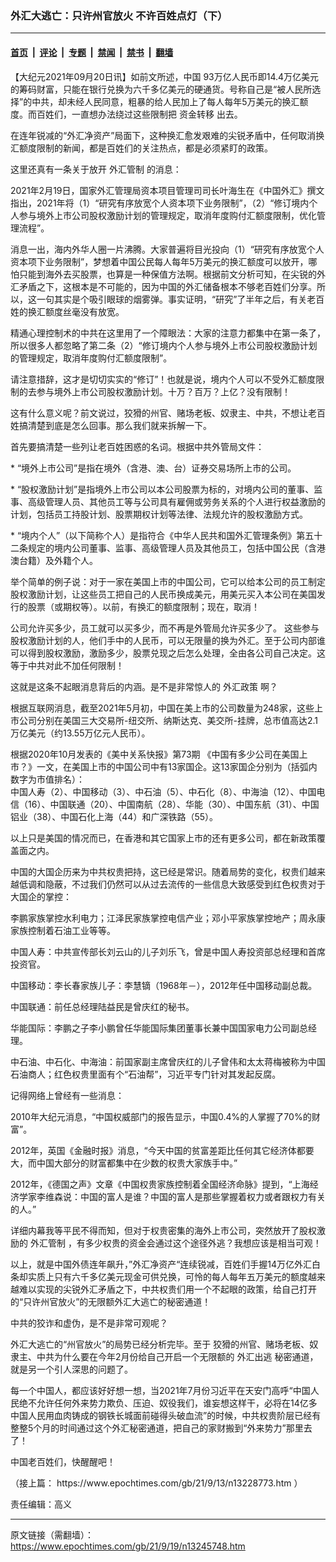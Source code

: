 ### 外汇大逃亡：只许州官放火 不许百姓点灯（下）

---

#### [首页](../../../..?n13245748) &nbsp;|&nbsp; [评论](../../../../../epoch-comment?n13245748) &nbsp;|&nbsp; [专题](../../../../../epoch-special?n13245748) &nbsp;|&nbsp; [禁闻](../../../../../epoch-news?n13245748) &nbsp;|&nbsp; [禁书](../../../../../books?n13245748) &nbsp;|&nbsp; [翻墙](https://github.com/gfw-breaker/nogfw/blob/master/README.md?n13245748)


<div class="post_content" id="artbody" itemprop="articleBody">
 <!-- article content begin -->
 <p>
  【大纪元2021年09月20日讯】如前文所述，中国 93万亿人民币即14.4万亿美元的筹码财富，只能在银行兑换为六千多亿美元的硬通货。号称自己是“被人民所选择”的中共，却未经人民同意，粗暴的给人民加上了每人每年5万美元的换汇额度。而百姓们，一直想办法绕过这些限制把
  <ok href="https://www.epochtimes.com/gb/tag/%E8%B5%84%E9%87%91%E8%BD%AC%E7%A7%BB.html">
   资金转移
  </ok>
  出去。
 </p>
 <p>
  在连年锐减的“外汇净资产”局面下，这种换汇愈发艰难的尖锐矛盾中，任何取消换汇额度限制的新闻，都是百姓们的关注热点，都是必须紧盯的政策。
 </p>
 <p>
  这里还真有一条关于放开
  <ok href="https://www.epochtimes.com/gb/tag/%E5%A4%96%E6%B1%87%E7%AE%A1%E5%88%B6.html">
   外汇管制
  </ok>
  的消息：
 </p>
 <p>
  2021年2月19日，国家外汇管理局资本项目管理司司长叶海生在《中国外汇》撰文指出，2021年将（1）“研究有序放宽个人资本项下业务限制”，（2）“修订境内个人参与境外上市公司股权激励计划的管理规定，取消年度购付汇额度限制，优化管理流程”。
 </p>
 <p>
  消息一出，海内外华人圈一片沸腾。大家普遍将目光投向（1）“研究有序放宽个人资本项下业务限制”，梦想着中国公民每人每年5万美元的换汇额度可以放开，哪怕只能到海外去买股票，也算是一种保值方法啊。根据前文分析可知，在尖锐的外汇矛盾之下，这根本是不可能的，因为中国的外汇储备根本不够老百姓们分享。所以，这一句其实是个吸引眼球的烟雾弹。事实证明，“研究”了半年之后，有关老百姓的换汇额度丝毫没有放宽。
 </p>
 <p>
  精通心理控制术的中共在这里用了一个障眼法：大家的注意力都集中在第一条了，所以很多人都忽略了第二条（2）“修订境内个人参与境外上市公司股权激励计划的管理规定，取消年度购付汇额度限制”。
 </p>
 <p>
  请注意措辞，这才是切切实实的“修订”！也就是说，境内个人可以不受外汇额度限制的去参与境外上市公司股权激励计划。十万？百万？上亿？没有限制！
 </p>
 <p>
  这有什么意义呢？前文说过，狡猾的州官、赌场老板、奴隶主、中共，不想让老百姓搞清楚到底是怎么回事。那么我们就来拆解一下。
 </p>
 <p>
  首先要搞清楚一些列让老百姓困惑的名词。根据中共外管局文件：
 </p>
 <p>
  * “境外上市公司”是指在境外（含港、澳、台）证券交易场所上市的公司。
 </p>
 <p>
  * “股权激励计划”是指境外上市公司以本公司股票为标的，对境内公司的董事、监事、高级管理人员、其他员工等与公司具有雇佣或劳务关系的个人进行权益激励的计划，包括员工持股计划、股票期权计划等法律、法规允许的股权激励方式。
 </p>
 <p>
  * “境内个人”（以下简称个人）是指符合《中华人民共和国外汇管理条例》第五十二条规定的境内公司董事、监事、高级管理人员及其他员工，包括中国公民（含港澳台籍）及外籍个人。
 </p>
 <p>
  举个简单的例子说：对于一家在美国上市的中国公司，它可以给本公司的员工制定股权激励计划，让这些员工把自己的人民币换成美元，用美元买入本公司在美国发行的股票（或期权等）。以前，有换汇的额度限制；现在，取消！
 </p>
 <p>
  公司允许买多少，员工就可以买多少，而不再是外管局允许买多少了。 这些参与股权激励计划的人，他们手中的人民币，可以无限量的换为外汇。至于公司内部谁可以得到股权激励，激励多少，股票兑现之后怎么处理，全由各公司自己决定。这等于中共对此不加任何限制！
 </p>
 <p>
  这就是这条不起眼消息背后的内涵。是不是非常惊人的
  <ok href="https://www.epochtimes.com/gb/tag/%E5%A4%96%E6%B1%87%E6%94%BF%E7%AD%96.html">
   外汇政策
  </ok>
  啊？
 </p>
 <p>
  根据互联网消息，截至2021年5月初，中国在美上市的公司数量为248家，这些上市公司分别在美国三大交易所-纽交所、纳斯达克、美交所-挂牌，总市值高达2.1万亿美元（约13.55万亿元人民币）。
 </p>
 <p>
  根据2020年10月发表的《美中关系快报》第73期 《中国有多少公司在美国上市？》一文，在美国上市的中国公司中有13家国企。这13家国企分别为（括弧内数字为市值排名）：
  <br/>
  中国人寿（2）、中国移动（3）、中石油（5）、中石化（8）、中海油（12）、中国电信（16）、中国联通（20）、中国南航（28）、华能（30）、中国东航（31）、中国铝业（38）、中国石化上海（44）和广深铁路（55）。
 </p>
 <p>
  以上只是美国的情况而已，在香港和其它国家上市的还有更多公司，都在新政策覆盖面之内。
 </p>
 <p>
  中国的大国企历来为中共权贵把持，这已经是常识。随着局势的变化，权贵们越来越低调和隐蔽，不过我们仍然可以从过去流传的一些信息大致感受到红色权贵对于大国企的掌控：
 </p>
 <p>
  李鹏家族掌控水利电力；江泽民家族掌控电信产业；邓小平家族掌控地产；周永康家族控制着石油工业等等。
 </p>
 <p>
  中国人寿：中共宣传部长刘云山的儿子刘乐飞，曾是中国人寿投资部总经理和首席投资官。
 </p>
 <p>
  中国移动：李长春家族儿子：李慧镝（1968年－），2012年任中国移动副总裁。
 </p>
 <p>
  中国联通：前任总经理陆益民是曾庆红的秘书。
 </p>
 <p>
  华能国际：李鹏之子李小鹏曾任华能国际集团董事长兼中国国家电力公司副总经理。
 </p>
 <p>
  中石油、中石化、中海油：前国家副主席曾庆红的儿子曾伟和太太蒋梅被称为中国石油商人；红色权贵里面有个“石油帮”，习近平专门针对其发起反腐。
 </p>
 <p>
  记得网络上曾经有一些消息：
 </p>
 <p>
  2010年大纪元消息，“中国权威部门的报告显示，中国0.4%的人掌握了70%的财富”。
 </p>
 <p>
  2012年，英国《金融时报》消息，“今天中国的贫富差距比任何其它经济体都要大，而中国大部分的财富都集中在少数的权贵大家族手中。”
 </p>
 <p>
  2012年，《德国之声》文章《中国权贵家族控制着全国经济命脉》提到，“上海经济学家李维森说：中国的富人是谁？中国的富人是那些掌握着权力或者跟权力有关的人。”
 </p>
 <p>
  详细内幕我等平民不得而知，但对于权贵密集的海外上市公司，突然放开了股权激励的
  <ok href="https://www.epochtimes.com/gb/tag/%E5%A4%96%E6%B1%87%E7%AE%A1%E5%88%B6.html">
   外汇管制
  </ok>
  ，有多少权贵的资金会通过这个途径外逃？我想应该是相当可观！
 </p>
 <p>
  以上，就是中国外债连年飙升，”外汇净资产“连续锐减，百姓们手握14万亿外汇白条却实质上只有六千多亿美元现金可供兑换，可怜的每人每年五万美元的额度越来越难以实现的尖锐外汇矛盾之下，中共权贵们用一个不起眼的政策，给自己打开的“只许州官放火”的无限额外汇大逃亡的秘密通道！
 </p>
 <p>
  中共的狡诈和虚伪，是不是非常可观呢？
 </p>
 <p>
  外汇大逃亡的“州官放火”的局势已经分析完毕。至于 狡猾的州官、赌场老板、奴隶主、中共为什么要在今年2月份给自己开启一个无限额的
  <ok href="https://www.epochtimes.com/gb/tag/%E5%A4%96%E6%B1%87%E5%87%BA%E9%80%83.html">
   外汇出逃
  </ok>
  秘密通道，就是另一个引人深思的问题了。
 </p>
 <p>
  每一个中国人，都应该好好想一想，当2021年7月份习近平在天安门高呼“中国人民绝不允许任何外来势力欺负、压迫、奴役我们，谁妄想这样干，必将在14亿多中国人民用血肉铸成的钢铁长城面前碰得头破血流”的时候，中共权贵阶层已经有整整5个月的时间通过这个外汇秘密通道，把自己的家财搬到“外来势力”那里去了！
 </p>
 <p>
  中国老百姓们，快醒醒吧！
 </p>
 <p>
  （接上篇：
  <ok href="https://www.epochtimes.com/gb/21/9/13/n13228773.htm" rel="noopener noreferrer" target="_blank">
   https://www.epochtimes.com/gb/21/9/13/n13228773.htm
  </ok>
  ）
 </p>
 <p>
  责任编辑：高义
 </p>
 <!-- article content end -->
 <div id="below_article_ad">
 </div>
</div>


---

原文链接（需翻墙）：https://www.epochtimes.com/gb/21/9/19/n13245748.htm